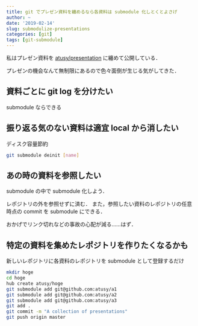 ```yaml
---
title: git でプレゼン資料を纏めるなら各資料は submodule 化しとくとよさげ
author: ~
date: '2019-02-14'
slug: submodulize-presentations
categories: [git]
tags: [git-submodule]
---
```


私はプレゼン資料を [atusy/presentation](https://github.com/atusy/presentation) に纏めて公開している．

プレゼンの機会なんて無制限にあるので色々面倒が生じる気がしてきた．

## 資料ごとに git log を分けたい

submodule ならできる

## 振り返る気のない資料は適宜 local から消したい

ディスク容量節約

```sh
git submodule deinit [name]
```

## あの時の資料を参照したい

submodule の中で submodule 化しよう．

レポジトリの外を参照せずに済む．
また，参照したい資料のレポジトリの任意時点の commit を submodule にできる．

おかげでリンク切れなどの事故の心配が減る……はず．

## 特定の資料を集めたレポジトリを作りたくなるかも

新しいレポジトリに各資料のレポジトリを submodule として登録するだけ

```sh
mkdir hoge
cd hoge
hub create atusy/hoge
git submodule add git@github.com:atusy/a1
git submodule add git@github.com:atusy/a2
git submodule add git@github.com:atusy/a3
git add .
git commit -m "A collection of presentations"
git push origin master
```

